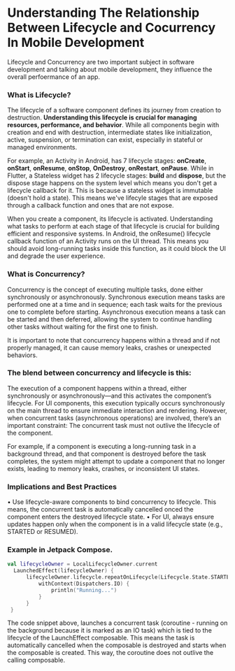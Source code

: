 
# Understanding The Relationship Between Lifecycle and Cocurrency In Mobile Development

Lifecycle and Concurrency are two important subject in software development and talking about mobile 
development, they influence the overall perfoermance of an app. 

### What is Lifecycle?

The lifecycle of a software component defines its journey from creation to destruction. 
**Understanding this lifecycle is crucial for managing resources, performance, and behavior**. 
While all components begin with creation and end with destruction, intermediate states like initialization,
active, suspension, or termination can exist, especially in stateful or managed environments.

For example, an Activity in Android, has 7 lifecycle stages: **onCreate**, **onStart**, **onResume**, **onStop**, **OnDestroy**,
**onRestart**, **onPause**. While in Flutter, a Stateless widget has 2 lifecycle stages: **build** and **dispose**, but the dispose stage
happens on the system level which means you don't get a lifecycle callback for it. This is because a stateless widget is 
immutable (doesn't hold a state). This means we've lifecyle stages that are exposed through a callback function and ones that are not expose. 

When you create a component, its lifecycle is activated. Understanding what tasks to perform at each stage of that lifecycle is crucial for building efficient and responsive systems. In Android, the onResume() lifecycle callback function of an Activity runs on the UI thread. This means you should avoid long-running tasks inside this function, as it could block the UI and degrade the user experience.


### What is Concurrency?

Concurrency is the concept of executing multiple tasks, done either synchronously or asynchronously. Synchronous execution means tasks are performed one at a time and in sequence; each task waits for the previous one to complete before starting. Asynchronous execution means a task can be started and then deferred, allowing the system to continue handling other tasks without waiting for the first one to finish. 

It is important to note that concurrency happens within a thread and if not properly managed, it can cause memory leaks, crashes or unexpected behaviors. 

### The blend between concurrency and lifecycle is this:

The execution of a component happens within a thread, either synchronously or asynchronously—and this activates the component’s lifecycle. For UI components, this execution typically occurs synchronously on the main thread to ensure immediate interaction and rendering. However, when concurrent tasks (asynchronous operations) are involved, there’s an important constraint: The concurrent task must not outlive the lifecycle of the component.

For example, if a component is executing a long-running task in a background thread, and that component is destroyed before the task completes, the system might attempt to update a component that no longer exists, leading to memory leaks, crashes, or inconsistent UI states.

### Implications and Best Practices
 • Use lifecycle-aware components to bind concurrency to lifecycle. This means, the concurrent task is automatically cancelled onced the component enters the destroyed lifecycle state.
 • For UI, always ensure updates happen only when the component is in a valid lifecycle state (e.g., STARTED or RESUMED).

### Example in Jetpack Compose. 

 ```kotlin
 val lifecycleOwner = LocalLifecycleOwner.current
   LaunchedEffect(lifecycleOwner) {
       lifecycleOwner.lifecycle.repeatOnLifecycle(Lifecycle.State.STARTED) {
           withContext(Dispatchers.IO) {
               println("Running...")
           }
       }
  }
```

The code snippet above, launches a concurrent task (coroutine - running on the background because it is marked as an IO task) which is tied to the lifecycle of the LaunchEffect composable. This means the task is automatically cancelled when the composable is destroyed and starts when the composable is created. This way, the coroutine does not outlive the calling composable. 

